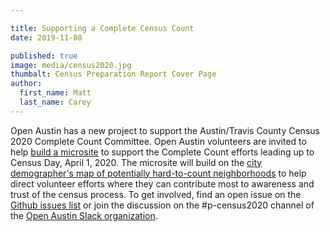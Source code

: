 ```yaml
---

title: Supporting a Complete Census Count
date: 2019-11-08

published: true
image: media/census2020.jpg
thumbalt: Census Preparation Report Cover Page
author:
  first_name: Matt
  last_name: Carey
---
```

Open Austin has a new project to support the Austin/Travis County Census 2020 Complete Count Committee. Open Austin volunteers are invited to help [build a microsite](https://github.com/cityofaustin/census2020) to support the Complete Count efforts leading up to Census Day, April 1, 2020. The microsite will build on the [city demographer's map of potentially hard-to-count neighborhoods](https://github.com/cityofaustin/census2020/blob/master/data/Potential_Low_Response_Scores_Travis_Co_2020.pdf) to help direct volunteer efforts where they can contribute most to awareness and trust of the census process. To get involved, find an open issue on the [Github issues list](https://github.com/cityofaustin/census2020/issues) or join the discussion on the #p-census2020 channel of the [Open Austin Slack organization](http://slack.open-austin.org/).
